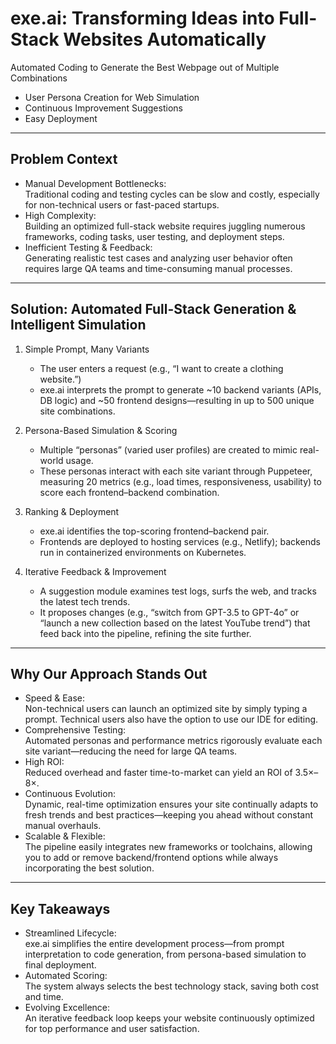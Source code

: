 # exe.ai: Transforming Ideas into Full-Stack Websites Automatically

Automated Coding to Generate the Best Webpage out of Multiple Combinations  
+ User Persona Creation for Web Simulation  
+ Continuous Improvement Suggestions  
+ Easy Deployment

---

## Problem Context

- Manual Development Bottlenecks:  
  Traditional coding and testing cycles can be slow and costly, especially for non-technical users or fast-paced startups.
- High Complexity:  
  Building an optimized full-stack website requires juggling numerous frameworks, coding tasks, user testing, and deployment steps.
- Inefficient Testing & Feedback:  
  Generating realistic test cases and analyzing user behavior often requires large QA teams and time-consuming manual processes.

---

## Solution: Automated Full-Stack Generation & Intelligent Simulation

1. Simple Prompt, Many Variants  
   - The user enters a request (e.g., “I want to create a clothing website.”)  
   - exe.ai interprets the prompt to generate ~10 backend variants (APIs, DB logic) and ~50 frontend designs—resulting in up to 500 unique site combinations.

2. Persona-Based Simulation & Scoring  
   - Multiple “personas” (varied user profiles) are created to mimic real-world usage.  
   - These personas interact with each site variant through Puppeteer, measuring 20 metrics (e.g., load times, responsiveness, usability) to score each frontend–backend combination.

3. Ranking & Deployment  
   - exe.ai identifies the top-scoring frontend–backend pair.  
   - Frontends are deployed to hosting services (e.g., Netlify); backends run in containerized environments on Kubernetes.

4. Iterative Feedback & Improvement  
   - A suggestion module examines test logs, surfs the web, and tracks the latest tech trends.  
   - It proposes changes (e.g., “switch from GPT-3.5 to GPT-4o” or “launch a new collection based on the latest YouTube trend”) that feed back into the pipeline, refining the site further.

---

## Why Our Approach Stands Out

- Speed & Ease:  
  Non-technical users can launch an optimized site by simply typing a prompt. Technical users also have the option to use our IDE for editing.
- Comprehensive Testing:  
  Automated personas and performance metrics rigorously evaluate each site variant—reducing the need for large QA teams.
- High ROI:  
  Reduced overhead and faster time-to-market can yield an ROI of 3.5×–8×.
- Continuous Evolution:  
  Dynamic, real-time optimization ensures your site continually adapts to fresh trends and best practices—keeping you ahead without constant manual overhauls.
- Scalable & Flexible:  
  The pipeline easily integrates new frameworks or toolchains, allowing you to add or remove backend/frontend options while always incorporating the best solution.

---

## Key Takeaways

- Streamlined Lifecycle:  
  exe.ai simplifies the entire development process—from prompt interpretation to code generation, from persona-based simulation to final deployment.
- Automated Scoring:  
  The system always selects the best technology stack, saving both cost and time.
- Evolving Excellence:  
  An iterative feedback loop keeps your website continuously optimized for top performance and user satisfaction.
